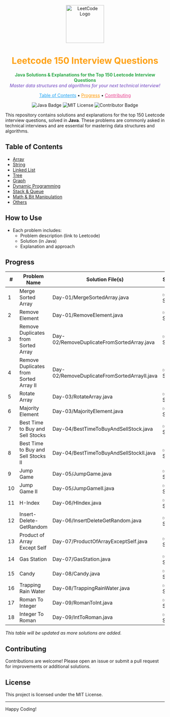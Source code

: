 <p align="center">
    <img src="https://leetcode.com/static/images/LeetCode_logo_rvs.png" alt="LeetCode Logo" width="120"/>
</p>

<h1 align="center" style="color:#FFA116;">Leetcode 150 Interview Questions</h1>

<p align="center">
    <b style="color:#28a745;">Java Solutions &amp; Explanations for the Top 150 Leetcode Interview Questions</b><br>
    <i style="color:#6f42c1;">Master data structures and algorithms for your next technical interview!</i>
</p>

<p align="center">
    <a href="#table-of-contents" style="color:#1da1f2;">Table of Contents</a> •
    <a href="#progress" style="color:#ff9800;">Progress</a> •
    <a href="#contributing" style="color:#e83e8c;">Contributing</a>
</p>

<p align="center">
    <img src="https://img.shields.io/badge/Language-Java-blue.svg" alt="Java Badge"/>
    <img src="https://img.shields.io/badge/License-MIT-yellow.svg" alt="MIT License"/>
    <img src="https://img.shields.io/badge/Contributor-Sachin%20Yadav-brightgreen.svg" alt="Contributor Badge"/>
</p>

<p align="center">
    
This repository contains solutions and explanations for the top 150 Leetcode interview questions, solved in **Java**. These problems are commonly asked in technical interviews and are essential for mastering data structures and algorithms.
</p>

## Table of Contents

- [Array](#array)
- [String](#string)
- [Linked List](#linked-list)
- [Tree](#tree)
- [Graph](#graph)
- [Dynamic Programming](#dynamic-programming)
- [Stack & Queue](#stack--queue)
- [Math & Bit Manipulation](#math--bit-manipulation)
- [Others](#others)

## How to Use

- Each problem includes:
  - Problem description (link to Leetcode)
  - Solution (in Java)
  - Explanation and approach

## Progress

| #   | Problem Name                           | Solution File(s)                             | Status    |
| --- | -------------------------------------- | -------------------------------------------- | --------- |
| 1   | Merge Sorted Array                     | Day-01/MergeSortedArray.java                 | ✅ Solved |
| 2   | Remove Element                         | Day-01/RemoveElement.java                    | ✅ Solved |
| 3   | Remove Duplicates from Sorted Array    | Day-02/RemoveDuplicateFromSortedArray.java   | ✅ Solved |
| 4   | Remove Duplicates from Sorted Array II | Day-02/RemoveDuplicateFromSortedArrayII.java | ✅ Solved |
| 5   | Rotate Array                           | Day-03/RotateArray.java                      | ✅ Solved |
| 6   | Majority Element                       | Day-03/MajorityElement.java                  | ✅ Solved |
| 7   | Best Time to Buy and Sell Stocks       | Day-04/BestTimeToBuyAndSellStock.java        | ✅ Solved |
| 8   | Best Time to Buy and Sell Stocks II    | Day-04/BestTimeToBuyAndSellStockII.java      | ✅ Solved |
| 9   | Jump Game                              | Day-05/JumpGame.java                         | ✅ Solved |
| 10  | Jump Game II                           | Day-05/JumpGameII.java                       | ✅ Solved |
| 11  | H-Index                                | Day-06/HIndex.java                           | ✅ Solved |
| 12  | Insert-Delete-GetRandom                | Day-06/InsertDeleteGetRandom.java            | ✅ Solved |
| 13  | Product of Array Except Self           | Day-07/ProductOfArrayExceptSelf.java         | ✅ Solved |
| 14  | Gas Station                            | Day-07/GasStation.java                       | ✅ Solved |
| 15  | Candy                                  | Day-08/Candy.java                            | ✅ Solved |
| 16  | Trapping Rain Water                    | Day-08/TrappingRainWater.java                | ✅ Solved |
| 17  | Roman To Integer                       | Day-09/RomanToInt.java                       | ✅ Solved |
| 18  | Integer To Roman                       | Day-09/IntToRoman.java                       | ✅ Solved |

_This table will be updated as more solutions are added._

## Contributing

Contributions are welcome! Please open an issue or submit a pull request for improvements or additional solutions.

## License

This project is licensed under the MIT License.

---

Happy Coding!
